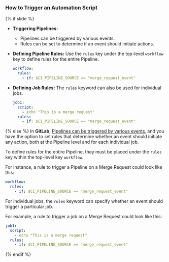 ### How to Trigger an Automation Script
{% if slide %}
- **Triggering Pipelines:**
  - Pipelines can be triggered by various events.
  - Rules can be set to determine if an event should initiate actions.

- **Defining Pipeline Rules:**
  Use the `rules` key under the top-level `workflow` key to define rules for the entire Pipeline.
  ```yaml
  workflow:
    rules:
      - if: $CI_PIPELINE_SOURCE == "merge_request_event"
  ```

- **Defining Job Rules:**
  The `rules` keyword can also be used for individual jobs.
  ```yaml
  job1:
    script:
      - echo "This is a merge request"
    rules:
      - if: $CI_PIPELINE_SOURCE == "merge_request_event"
  ```
{% else %}
In **GitLab**, [Pipelines can be triggered by various events](https://docs.gitlab.com/ee/ci/pipelines/), and you have the option to set rules that determine whether an event should initiate any action, both at the Pipeline level and for each individual job.

To define rules for the entire Pipeline, they must be placed under the `rules` key within the top-level key `workflow`.

For instance, a rule to trigger a Pipeline on a Merge Request could look like this:
```yaml
workflow:
  rules:
    - if: $CI_PIPELINE_SOURCE == "merge_request_event"
```

For individual jobs, the `rules` keyword can specify whether an event should trigger a particular job.

For example, a rule to trigger a job on a Merge Request could look like this:
```yaml
job1:
  script:
    - echo "This is a merge request"
  rules:
    - if: $CI_PIPELINE_SOURCE == "merge_request_event"
```
{% endif %}
